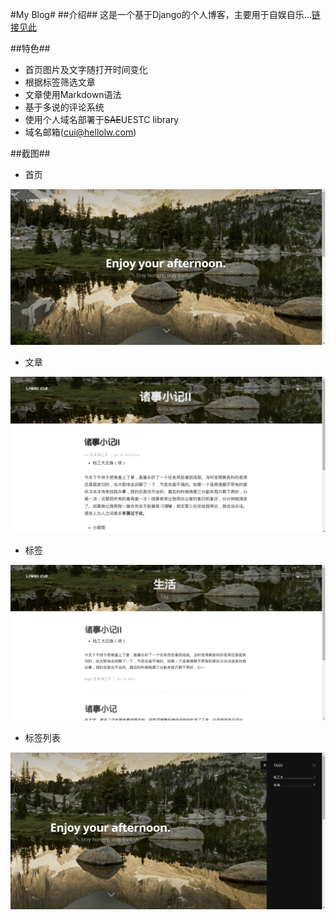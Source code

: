 #My Blog#
##介绍##
这是一个基于Django的个人博客，主要用于自娱自乐…[链接见此](www.hellolw.com) 

##特色##
* 首页图片及文字随打开时间变化
* 根据标签筛选文章
* 文章使用Markdown语法
* 基于多说的评论系统
* 使用个人域名部署于~~SAE~~UESTC library
* 域名邮箱(cui@hellolw.com)

##截图##
* 首页

![profile](./screenShoot/profile.png) 

* 文章

![article](./screenShoot/article.png) 

* 标签

![tag](./screenShoot/tag.png)

* 标签列表

![archives](./screenShoot/archives.png)  
